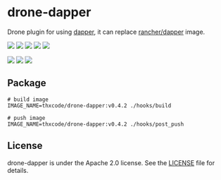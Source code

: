 # drone-dapper

Drone plugin for using [dapper](https://github.com/rancher/dapper), it can replace [rancher/dapper](https://hub.docker.com/r/rancher/dapper/) image.

[![](https://img.shields.io/badge/Github-thxcode/drone--dapper-orange.svg)](https://github.com/thxcode/drone-dapper)&nbsp;[![](https://img.shields.io/badge/Docker_Hub-thxcode/drone--dapper-orange.svg)](https://hub.docker.com/r/thxcode/drone-dapper)&nbsp;[![](https://img.shields.io/docker/build/thxcode/drone-dapper.svg)](https://hub.docker.com/r/thxcode/drone-dapper)&nbsp;[![](https://img.shields.io/docker/pulls/thxcode/drone-dapper.svg)](https://store.docker.com/community/images/thxcode/drone-dapper)&nbsp;[![](https://img.shields.io/github/license/thxcode/drone-dapper.svg)](https://github.com/thxcode/drone-dapper)

[![](https://images.microbadger.com/badges/image/thxcode/drone-dapper.svg)](https://microbadger.com/images/thxcode/drone-dapper)&nbsp;[![](https://images.microbadger.com/badges/version/thxcode/drone-dapper.svg)](http://microbadger.com/images/thxcode/drone-dapper)&nbsp;[![](https://images.microbadger.com/badges/commit/thxcode/drone-dapper.svg)](http://microbadger.com/images/thxcode/drone-dapper.svg)

## Package

```shell
# build image
IMAGE_NAME=thxcode/drone-dapper:v0.4.2 ./hooks/build

# push image
IMAGE_NAME=thxcode/drone-dapper:v0.4.2 ./hooks/post_push

```

## License

drone-dapper is under the Apache 2.0 license. See the [LICENSE](LICENSE) file for details.